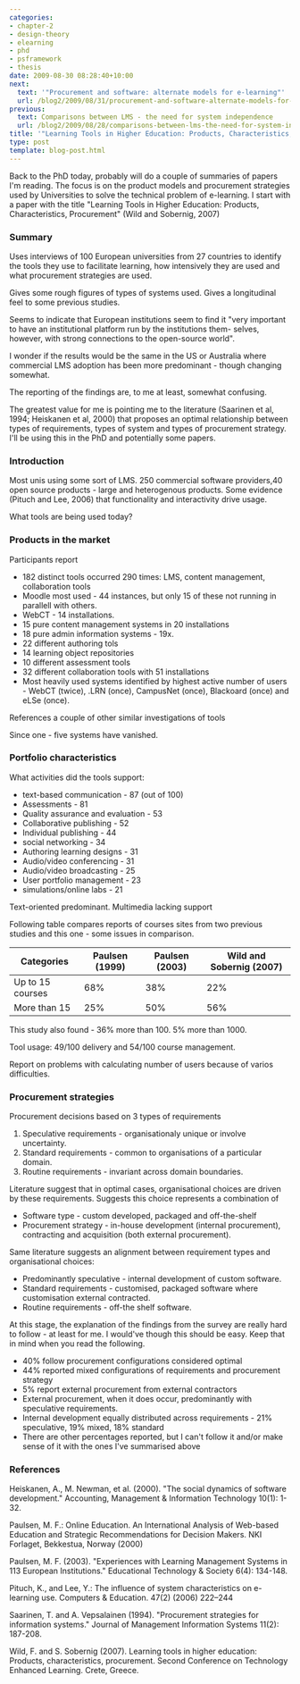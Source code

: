 ```yaml
---
categories:
- chapter-2
- design-theory
- elearning
- phd
- psframework
- thesis
date: 2009-08-30 08:28:40+10:00
next:
  text: '"Procurement and software: alternate models for e-learning"'
  url: /blog2/2009/08/31/procurement-and-software-alternate-models-for-e-learning/
previous:
  text: Comparisons between LMS - the need for system independence
  url: /blog2/2009/08/28/comparisons-between-lms-the-need-for-system-independence/
title: '"Learning Tools in Higher Education: Products, Characteristics, Procurement"'
type: post
template: blog-post.html
---
```

Back to the PhD today, probably will do a couple of summaries of papers I'm reading. The focus is on the product models and procurement strategies used by Universities to solve the technical problem of e-learning. I start with a paper with the title "Learning Tools in Higher Education: Products, Characteristics, Procurement" (Wild and Sobernig, 2007)

### Summary

Uses interviews of 100 European universities from 27 countries to identify the tools they use to facilitate learning, how intensively they are used and what procurement strategies are used.

Gives some rough figures of types of systems used. Gives a longitudinal feel to some previous studies.

Seems to indicate that European institutions seem to find it "very important to have an institutional platform run by the institutions them- selves, however, with strong connections to the open-source world".

I wonder if the results would be the same in the US or Australia where commercial LMS adoption has been more predominant - though changing somewhat.

The reporting of the findings are, to me at least, somewhat confusing.

The greatest value for me is pointing me to the literature (Saarinen et al, 1994; Heiskanen et al, 2000) that proposes an optimal relationship between types of requirements, types of system and types of procurement strategy. I'll be using this in the PhD and potentially some papers.

### Introduction

Most unis using some sort of LMS. 250 commercial software providers,40 open source products - large and heterogenous products. Some evidence (Pituch and Lee, 2006) that functionality and interactivity drive usage.

What tools are being used today?

### Products in the market

Participants report

- 182 distinct tools occurred 290 times: LMS, content management, collaboration tools
- Moodle most used - 44 instances, but only 15 of these not running in parallell with others.
- WebCT - 14 installations.
- 15 pure content management systems in 20 installations
- 18 pure admin information systems - 19x.
- 22 different authoring tols
- 14 learning object repositories
- 10 different assessment tools
- 32 different collaboration tools with 51 installations
- Most heavily used systems identified by highest active number of users - WebCT (twice), .LRN (once), CampusNet (once), Blackoard (once) and eLSe (once).

References a couple of other similar investigations of tools

Since one - five systems have vanished.

### Portfolio characteristics

What activities did the tools support:

- text-based communication - 87 (out of 100)
- Assessments - 81
- Quality assurance and evaluation - 53
- Collaborative publishing - 52
- Individual publishing - 44
- social networking - 34
- Authoring learning designs - 31
- Audio/video conferencing - 31
- Audio/video broadcasting - 25
- User portfolio management - 23
- simulations/online labs - 21

Text-oriented predominant. Multimedia lacking support

Following table compares reports of courses sites from two previous studies and this one - some issues in comparison.

| Categories | Paulsen (1999) | Paulsen (2003) | Wild and Sobernig (2007) |
| --- | --- | --- | --- |
| Up to 15 courses | 68% | 38% | 22% |
| More than 15 | 25% | 50% | 56% |

This study also found - 36% more than 100. 5% more than 1000.

Tool usage: 49/100 delivery and 54/100 course management.

Report on problems with calculating number of users because of varios difficulties.

### Procurement strategies

Procurement decisions based on 3 types of requirements

1. Speculative requirements - organisationaly unique or involve uncertainty.
2. Standard requirements - common to organisations of a particular domain.
3. Routine requirements - invariant across domain boundaries.

Literature suggest that in optimal cases, organisational choices are driven by these requirements. Suggests this choice represents a combination of

- Software type - custom developed, packaged and off-the-shelf
- Procurement strategy - in-house development (internal procurement), contracting and acquisition (both external procurement).

Same literature suggests an alignment between requirement types and organisational choices:

- Predominantly speculative - internal development of custom software.
- Standard requirements - customised, packaged software where customisation external contracted.
- Routine requirements - off-the shelf software.

At this stage, the explanation of the findings from the survey are really hard to follow - at least for me. I would've though this should be easy. Keep that in mind when you read the following.

- 40% follow procurement configurations considered optimal
- 44% reported mixed configurations of requirements and procurement strategy
- 5% report external procurement from external contractors
- External procurement, when it does occur, predominantly with speculative requirements.
- Internal development equally distributed across requirements - 21% speculative, 19% mixed, 18% standard
- There are other percentages reported, but I can't follow it and/or make sense of it with the ones I've summarised above

### References

Heiskanen, A., M. Newman, et al. (2000). "The social dynamics of software development." Accounting, Management & Information Technology 10(1): 1-32.

Paulsen, M. F.: Online Education. An International Analysis of Web-based Education and Strategic Recommendations for Decision Makers. NKI Forlaget, Bekkestua, Norway (2000)

Paulsen, M. F. (2003). "Experiences with Learning Management Systems in 113 European Institutions." Educational Technology & Society 6(4): 134-148.

Pituch, K., and Lee, Y.: The influence of system characteristics on e-learning use. Computers & Education. 47(2) (2006) 222–244

Saarinen, T. and A. Vepsalainen (1994). "Procurement strategies for information systems." Journal of Management Information Systems 11(2): 187-208.

Wild, F. and S. Sobernig (2007). Learning tools in higher education: Products, characteristics, procurement. Second Conference on Technology Enhanced Learning. Crete, Greece.